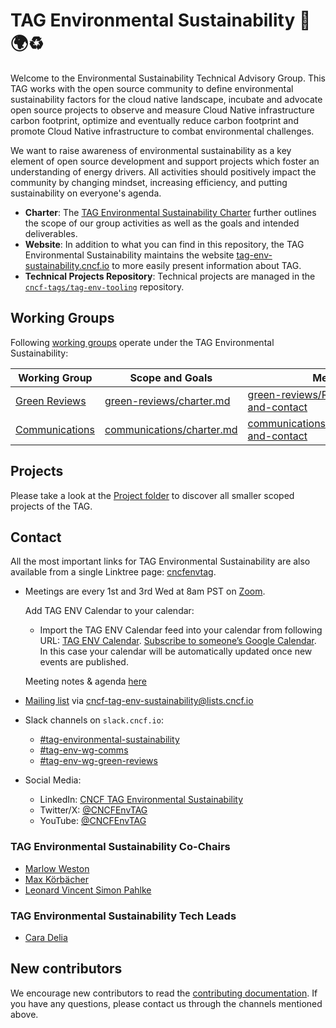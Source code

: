 # TAG Environmental Sustainability 🌳🌍♻️

Welcome to the Environmental Sustainability Technical Advisory Group. This TAG works with the open source community to define environmental sustainability factors for the cloud native landscape, incubate and advocate open source projects to observe and measure Cloud Native infrastructure carbon footprint, optimize and eventually reduce carbon footprint and promote Cloud Native infrastructure to combat environmental challenges.

We want to raise awareness of environmental sustainability as a key element of open source development and support projects which foster an understanding of energy drivers.
All activities should positively impact the community by changing mindset, increasing efficiency, and putting sustainability on everyone's agenda.

- **Charter**: The [TAG Environmental Sustainability Charter](charter.md) further outlines the scope of our group activities as well as the goals and intended deliverables.
- **Website**: In addition to what you can find in this repository, the TAG Environmental Sustainability maintains the website [tag-env-sustainability.cncf.io](https://tag-env-sustainability.cncf.io) to more easily present information about TAG.
- **Technical Projects Repository**: Technical projects are managed in the [`cncf-tags/tag-env-tooling`](https://github.com/cncf-tags/tag-env-tooling) repository.

## Working Groups

Following [working groups](https://github.com/cncf/toc/tree/main/workinggroups) operate under the TAG Environmental Sustainability:

| Working Group | Scope and Goals            | Meeting Time                          |
|---------------|-------------------|---------------------------------------|
| [Green Reviews](https://github.com/cncf/tag-env-sustainability/tree/main/working-groups/green-reviews) | [green-reviews/charter.md](./working-groups/green-reviews/charter.md) | [green-reviews/README.md#meetings-and-contact](./working-groups/green-reviews/README.md#meetings-and-contact) |
| [Communications](https://github.com/cncf/tag-env-sustainability/tree/main/working-groups/communications) | [communications/charter.md](./working-groups/communications/charter.md) | [communications/README.md#meetings-and-contact](./working-groups/communications/README.md#meetings-and-contact) |

## Projects

Please take a look at the [Project folder](projects/README.md) to discover all smaller scoped projects of the TAG.

<!-- cSpell:ignore Linktree -->
## Contact

All the most important links for TAG Environmental Sustainability are also available from a single Linktree page: [cncfenvtag](https://linktr.ee/cncfenvtag).

* Meetings are every 1st and 3rd Wed at 8am PST on [Zoom](https://zoom.us/my/cncftagenvsustainability).

  Add TAG ENV Calendar to your calendar:
  - Import the TAG ENV Calendar feed into your calendar from following URL: [TAG ENV Calendar](https://calendar.google.com/calendar/embed?src=72e93a411f02e5664bb4485c04311b83dae6a62574e4ab882a1ccf8526aa9bf1%40group.calendar.google.com). [Subscribe to someone’s Google Calendar](https://support.google.com/calendar/answer/37100?hl=en&co=GENIE.Platform%3DDesktop). In this case your calendar will be automatically updated once new events are published.

  Meeting notes & agenda [here](https://docs.google.com/document/d/1TkmMyXJABC66NfYmivnh7z8Y_vpq9f9foaOuDVQS_Lo/edit#)
* [Mailing list](https://lists.cncf.io/g/cncf-tag-env-sustainability/) via [cncf-tag-env-sustainability@lists.cncf.io](mailto:cncf-tag-env-sustainability@lists.cncf.io)
* Slack channels on ```slack.cncf.io```:
  * [#tag-environmental-sustainability](https://cloud-native.slack.com/archives/C03F270PDU6)
  * [#tag-env-wg-comms](https://cloud-native.slack.com/archives/C068XUD9AEA)
  * [#tag-env-wg-green-reviews](https://cloud-native.slack.com/archives/C060EDHN431)
* Social Media:
  * LinkedIn: [CNCF TAG Environmental Sustainability](https://www.linkedin.com/company/cncf-tag-environmental-sustainability)
  * Twitter/X: [@CNCFEnvTAG](https://twitter.com/CNCFEnvTAG)
  * YouTube: [@CNCFEnvTAG](https://www.youtube.com/@CNCFEnvTAG)

### TAG Environmental Sustainability Co-Chairs

* [Marlow Weston](https://github.com/catblade)
* [Max Körbächer](https://github.com/mkorbi)
* [Leonard Vincent Simon Pahlke](https://github.com/leonardpahlke)

### TAG Environmental Sustainability Tech Leads

* [Cara Delia](https://github.com/caradelia)

## New contributors

We encourage new contributors to read the [contributing documentation](CONTRIBUTING.md). If you have any questions, please contact us through the channels mentioned above.

